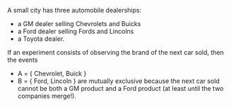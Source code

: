 
A small city has three automobile dealerships:
-   a GM dealer selling Chevrolets and Buicks
-   a Ford dealer selling Fords and Lincolns
-   a Toyota dealer.

If an experiment consists of observing the brand of the next car sold, then the events
-   A = { Chevrolet, Buick }
-   B = { Ford, Lincoln }
are mutually exclusive because the next car sold cannot be both a GM product and a Ford product
(at least until the two companies merge!).
